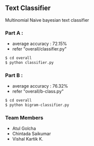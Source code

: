 ## Text Classifier
Multinomial Naive bayesian text classifier
### Part A : 
* average accuracy : 72.15%  
* refer "overall/classifier.py"
```sh
$ cd overall
$ python classifier.py
```
### Part B :
* average accuracy : 76.32% 
* refer "overall/b-class.py"
```sh
$ cd overall
$ python bigram-classifier.py
```
### Team Members
* Atul Golcha
* Chintada Saikumar
* Vishal Kartik K.
